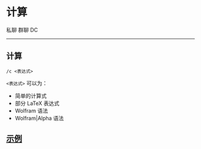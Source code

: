 # 计算
<span class="span-friend">私聊</span>
<span class="span-group">群聊</span>
<span class="span-discord">DC</span>

---

## 计算
```
/c <表达式>
```
`<表达式>` 可以为：
- 简单的计算式
- 部分 LaTeX 表达式
- Wolfram 语法
- Wolfram|Alpha 语法

## [示例](./usage/)
